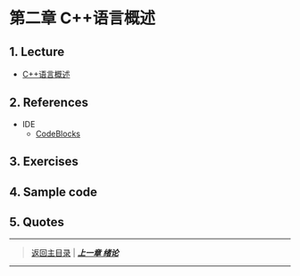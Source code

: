 # 第二章 C++语言概述
## 1. Lecture
- [C++语言概述](./PDFs/c%2B%2B2.pdf)

## 2. References
- IDE
	- [CodeBlocks](http://www.codeblocks.org/downloads/binaries#windows)

## 3. Exercises

## 4. Sample code

## 5. Quotes
	
---
> [返回主目录](https://cugwhp.github.io/OOPCPP/) | [***上一章 绪论***](./Ch1_Introduction.md)
---
